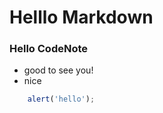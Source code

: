 # Helllo Markdown
### Hello CodeNote

* good to see you!
* nice

```javascript
    alert('hello');
```
